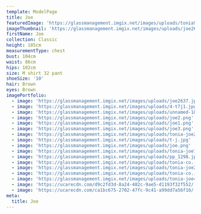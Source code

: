 ```yaml
---
template: ModelPage
title: Joe
featuredImage: 'https://glassmanagement.imgix.net/images/uploads/tonia912839.jpg'
imageThumbnail: 'https://glassmanagement.imgix.net/images/uploads/joe2637.jpg'
firstName: Joe
collection: Classic
height: 185cm
measurementType: chest
bust: 104cm
waist: 86cm
hips: 102cm
size: M shirt 32 pant
shoeSize: '10'
hair: Brown
eyes: Brown
imagePortfolio:
  - image: 'https://glassmanagement.imgix.net/images/uploads/joe2637.jpg'
  - image: 'https://glassmanagement.imgix.net/images/uploads/4-t7j1.jpg'
  - image: 'https://glassmanagement.imgix.net/images/uploads/unnamed-18.jpg'
  - image: 'https://glassmanagement.imgix.net/images/uploads/joe2.png'
  - image: 'https://glassmanagement.imgix.net/images/uploads/joe1.png'
  - image: 'https://glassmanagement.imgix.net/images/uploads/joe3.png'
  - image: 'https://glassmanagement.imgix.net/images/uploads/tonia-joe238479.jpg'
  - image: 'https://glassmanagement.imgix.net/images/uploads/t-j.jpg'
  - image: 'https://glassmanagement.imgix.net/images/uploads/joe.png'
  - image: 'https://glassmanagement.imgix.net/images/uploads/tonia-joe71328.jpg'
  - image: 'https://glassmanagement.imgix.net/images/uploads/pp_1298.jpg'
  - image: 'https://glassmanagement.imgix.net/images/uploads/tonia-co.-20-of-31-.jpg'
  - image: 'https://glassmanagement.imgix.net/images/uploads/tonia-joe25463789.jpg'
  - image: 'https://glassmanagement.imgix.net/images/uploads/tonia-co.-6-of-31-.jpg'
  - image: 'https://glassmanagement.imgix.net/images/uploads/tonia-joe478.jpg'
  - image: 'https://ucarecdn.com/d9c2fd3d-8a24-482c-9ae5-d1193f32f552/'
  - image: 'https://ucarecdn.com/ca1bc675-2702-47fc-9c41-a99dd7a56f10/'
meta:
  title: Joe
---
```


